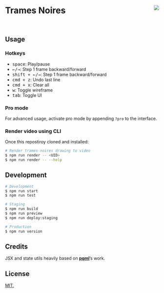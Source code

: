 # Trames Noires [<img src="https://github.com/chevalvert.png?size=100" size="100" align="right">](http://chevalvert.fr/)

<br>

## Usage

### Hotkeys

- <kbd>space</kbd>: Play/pause
- <kbd>←/→</kbd>: Step 1 frame backward/forward
- <kbd>shift + ←/→</kbd>: Step 1 frame backward/forward
- <kbd>cmd + z</kbd>: Undo last line
- <kbd>cmd + x</kbd>: Clear all
- <kbd>w</kbd>: Toggle wireframe
- <kbd>tab</kbd>: Toggle UI

### Pro mode

For advanced usage, activate pro mode by appending `?pro` to the interface.

### Render video using CLI

Once this repostiroy cloned and installed:

```bash
# Render trames-noires drawing to video
$ npm run render -- <UID>
$ npm run render -- --help
```

## Development

```bash
# Development
$ npm run start
$ npm run test

# Staging
$ npm run build
$ npm run preview
$ npm run deploy:staging

# Production
$ npm run version
```

## Credits

JSX and state utils heavily based on [**pqml**](https://github.com/pqml)’s work.

## License
[MIT.](https://tldrlegal.com/license/mit-license)





